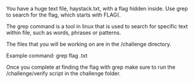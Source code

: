 You have a huge text file, haystack.txt, with a flag hidden inside. Use grep to search for the flag, which starts with FLAG{.

The grep command is a tool in linux that is used to search for specific text within file, such as words, phrases or patterns.

The files that you will be working on are in the /challenge directory.

Example command: grep flag <filename>.txt

Once you complete at finding the flag with grep make sure to run the /challenge/verify script in the challenge folder.
